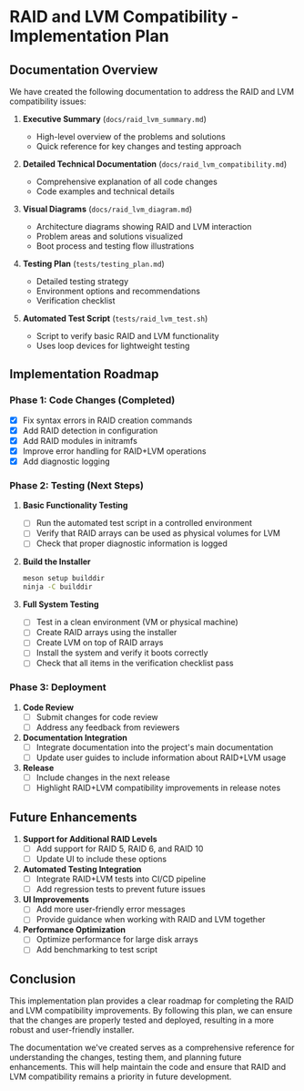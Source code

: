 # RAID and LVM Compatibility - Implementation Plan

## Documentation Overview

We have created the following documentation to address the RAID and LVM compatibility issues:

1. **Executive Summary** (`docs/raid_lvm_summary.md`)
   - High-level overview of the problems and solutions
   - Quick reference for key changes and testing approach

2. **Detailed Technical Documentation** (`docs/raid_lvm_compatibility.md`)
   - Comprehensive explanation of all code changes
   - Code examples and technical details

3. **Visual Diagrams** (`docs/raid_lvm_diagram.md`)
   - Architecture diagrams showing RAID and LVM interaction
   - Problem areas and solutions visualized
   - Boot process and testing flow illustrations

4. **Testing Plan** (`tests/testing_plan.md`)
   - Detailed testing strategy
   - Environment options and recommendations
   - Verification checklist

5. **Automated Test Script** (`tests/raid_lvm_test.sh`)
   - Script to verify basic RAID and LVM functionality
   - Uses loop devices for lightweight testing

## Implementation Roadmap

### Phase 1: Code Changes (Completed)

- [x] Fix syntax errors in RAID creation commands
- [x] Add RAID detection in configuration
- [x] Add RAID modules in initramfs
- [x] Improve error handling for RAID+LVM operations
- [x] Add diagnostic logging

### Phase 2: Testing (Next Steps)

1. **Basic Functionality Testing**
   - [ ] Run the automated test script in a controlled environment
   - [ ] Verify that RAID arrays can be used as physical volumes for LVM
   - [ ] Check that proper diagnostic information is logged

2. **Build the Installer**
   ```bash
   meson setup builddir
   ninja -C builddir
   ```

3. **Full System Testing**
   - [ ] Test in a clean environment (VM or physical machine)
   - [ ] Create RAID arrays using the installer
   - [ ] Create LVM on top of RAID arrays
   - [ ] Install the system and verify it boots correctly
   - [ ] Check that all items in the verification checklist pass

### Phase 3: Deployment

1. **Code Review**
   - [ ] Submit changes for code review
   - [ ] Address any feedback from reviewers

2. **Documentation Integration**
   - [ ] Integrate documentation into the project's main documentation
   - [ ] Update user guides to include information about RAID+LVM usage

3. **Release**
   - [ ] Include changes in the next release
   - [ ] Highlight RAID+LVM compatibility improvements in release notes

## Future Enhancements

1. **Support for Additional RAID Levels**
   - [ ] Add support for RAID 5, RAID 6, and RAID 10
   - [ ] Update UI to include these options

2. **Automated Testing Integration**
   - [ ] Integrate RAID+LVM tests into CI/CD pipeline
   - [ ] Add regression tests to prevent future issues

3. **UI Improvements**
   - [ ] Add more user-friendly error messages
   - [ ] Provide guidance when working with RAID and LVM together

4. **Performance Optimization**
   - [ ] Optimize performance for large disk arrays
   - [ ] Add benchmarking to test script

## Conclusion

This implementation plan provides a clear roadmap for completing the RAID and LVM compatibility improvements. By following this plan, we can ensure that the changes are properly tested and deployed, resulting in a more robust and user-friendly installer.

The documentation we've created serves as a comprehensive reference for understanding the changes, testing them, and planning future enhancements. This will help maintain the code and ensure that RAID and LVM compatibility remains a priority in future development.
